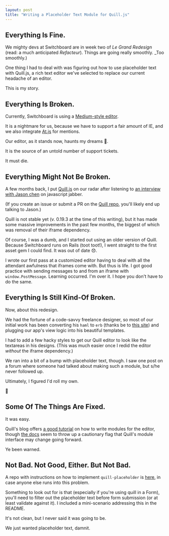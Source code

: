 ```yaml
---
layout: post
title: "Writing a Placeholder Text Module for Quill.js"
---
```


## Everything Is Fine.

We mighty devs at Switchboard are in week two of *Le Grand Redesign* (read: a much anticipated *Refacteur*). Things are going really smoothly. _Too smoothly.)

One thing I had to deal with was figuring out how to use placeholder text with Quill.js, a rich text editor we've selected to replace our current headache of an editor.

This is my story.

## Everything Is Broken.

Currently, Switchboard is using a [Medium-style editor](https://github.com/daviferreira/medium-editor).

It is a nightmare for us, because we have to support a fair amount of IE, and we also integrate [At.js](https://github.com/ichord/At.js) for mentions.

Our editor, as it stands now, haunts my dreams :ghost:. 

It is the source of an untold number of support tickets.

It must die.

## Everything Might Not Be Broken.

A few months back, I put [Quill.js](http://quilljs.com/) on our radar after listening to [an interview with Jason chen](http://www.stitcher.com/podcast/ruby-rogues/javascript-jabber/e/134-jsj-quilljs-with-jason-chen-36034417) on javascript jabber. 

(If you create an issue or submit a PR on the [Quill repo](https://github.com/quilljs/quill), you'll likely end up talking to Jason.)

Quill is not stable yet (v. 0.19.3 at the time of this writing), but it has made some massive improvements in the past few months, the biggest of which was removal of their iframe dependency.

Of course, I was a dumb, and I started out using an older version of Quill. Because Switchboard runs on Rails (toot toot!), I went straight to the first asset gem I could find. It was out of date :disappointed:.

I wrote our first pass at a customized editor having to deal with all the attendant awfulness that iframes come with. But thus is life. I got good practice with sending messages to and from an iframe with `window.PostMessage`. Learning occurred. I'm over it. I hope you don't have to do the same.

## Everything Is Still Kind-Of Broken.

Now, about this redesign. 

We had the fortune of a code-savvy freelance designer, so most of our initial work has been converting his `haml` to `erb` (thanks be to [this site](https://haml2erb.org/)) and plugging our app's view logic into his beautiful templates.

I had to add a few hacky styles to get our Quill editor to look like the textareas in his designs. (This was much easier once I redid the editor _without_ the iframe dependency.)

We ran into a bit of a bump with placeholder text, though. I saw one post on a forum where someone had talked about making such a module, but s/he never followed up.

Ultimately, I figured I'd roll my own. 

:metal:

## Some Of The Things Are Fixed.

It was easy.

Quill's blog offers [a good tutorial](http://quilljs.com/blog/building-a-custom-module/) on how to write modules for the editor, though [the docs](http://quilljs.com/docs/modules/) seem to throw up a cautionary flag that Quill's module interface may change going forward.

Ye been warned.

## Not Bad. Not Good, Either. But Not Bad.

A repo with instructions on how to implement `quill-placeholder` is [here](https://github.com/brettimus/quill-placeholder), in case anyone else runs into this problem.

Something to look out for is that (especially if you're using quill in a Form), you'll need to filter out the placeholder text before form submission (or at least validate against it). I included a mini-scenario addressing this in the README.

It's not clean, but I never said it was going to be.

We just wanted placeholder text, damnit.
